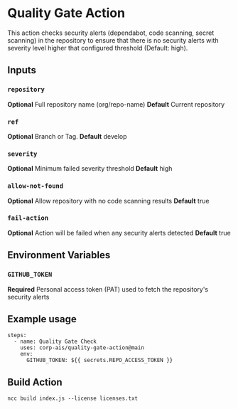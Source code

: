 # Quality Gate Action

This action checks security alerts (dependabot, code scanning, secret scanning) in the repository to ensure that there is no security alerts with severity level higher that configured threshold (Default: high).

## Inputs

### `repository`

**Optional** Full repository name (org/repo-name)
**Default** Current repository

### `ref`

**Optional** Branch or Tag.
**Default** develop

### `severity`

**Optional** Minimum failed severity threshold
**Default** high

### `allow-not-found`

**Optional** Allow repository with no code scanning results
**Default** true

### `fail-action`

**Optional** Action will be failed when any security alerts detected
**Default** true

## Environment Variables

### `GITHUB_TOKEN`

**Required** Personal access token (PAT) used to fetch the repository's security alerts

## Example usage

```
steps:
  - name: Quality Gate Check
    uses: corp-ais/quality-gate-action@main
    env:
      GITHUB_TOKEN: ${{ secrets.REPO_ACCESS_TOKEN }}
```

## Build Action
```
ncc build index.js --license licenses.txt
```